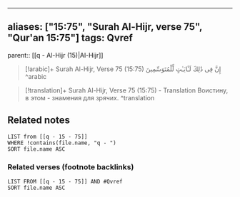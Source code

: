 
---
aliases: ["15:75", "Surah Al-Hijr, verse 75", "Qur'an 15:75"]
tags: Qvref
---

parent:: [[q - Al-Hijr (15)|Al-Hijr]]

> [!arabic]+ Surah Al-Hijr, Verse 75 (15:75)
> <span class="quran-arabic">إِنَّ فِى ذَٰلِكَ لَـَٔايَـٰتٍ لِّلْمُتَوَسِّمِينَ</span>
^arabic

> [!translation]+ Surah Al-Hijr, Verse 75 (15:75) - Translation
> Воистину, в этом - знамения для зрячих.
^translation



## Related notes
```dataview
LIST from [[q - 15 - 75]]
WHERE !contains(file.name, "q - ")
SORT file.name ASC
```

### Related verses (footnote backlinks)
```dataview
LIST FROM [[q - 15 - 75]] AND #Qvref
SORT file.name ASC
```

